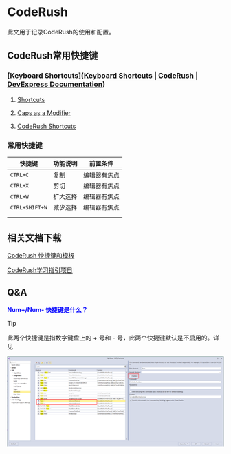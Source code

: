 # CodeRush

此文用于记录CodeRush的使用和配置。

## CodeRush常用快捷键

### [Keyboard Shortcuts]([Keyboard Shortcuts | CodeRush | DevExpress Documentation](https://docs.devexpress.com/CodeRushForRoslyn/403630/getting-started/keyboard-shortcuts))

1. [Shortcuts](https://docs.devexpress.com/CodeRushForRoslyn/403628/getting-started/keyboard-shortcuts/shortcuts)

2. [Caps as a Modifier](https://docs.devexpress.com/CodeRushForRoslyn/403629/getting-started/keyboard-shortcuts/caps-as-a-modifier)

3. [CodeRush Shortcuts](https://docs.devexpress.com/CodeRushForRoslyn/401983/getting-started/keyboard-shortcuts/coderush-shortcuts)

### 常用快捷键

| 快捷键         | 功能说明 | 前置条件     |
| -------------- | -------- | ------------ |
| `CTRL+C`       | 复制     | 编辑器有焦点 |
| `CTRL+X`       | 剪切     | 编辑器有焦点 |
| `CTRL+W`       | 扩大选择 | 编辑器有焦点 |
| `CTRL+SHIFT+W` | 减少选择 | 编辑器有焦点 |
|                |          |              |
|                |          |              |



## 相关文档下载

[CodeRush 快捷键和模板](./CodeRush/CodeRushShortcutsAndTemplates.pdf)

[CodeRush学习指引项目](./CodeRush/LearningSolution.rar)

## Q&A

<span style="color:blue;font-weight:bold;">Num+/Num- 快捷键是什么？</span>

> [!TIP]
>
> 此两个快捷键是指数字键盘上的 + 号和 - 号，此两个快捷键默认是不启用的。详见
>
> ![image-20240528190805491](../Images/CodeRush/image-20240528190805491.png)
